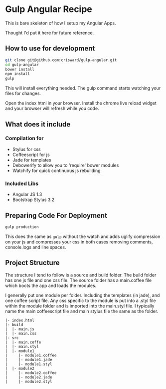 # Gulp Angular Recipe

This is bare skeleton of how I setup my Angular Apps.

Thought I'd put it here for future reference.


## How to use for development

```bash
git clone git@github.com:crisward/gulp-angular.git
cd gulp-angular
bower install
npm install
gulp
```
This will install everything needed. 
The gulp command starts watching your files for changes.

Open the index html in your browser. Install the chrome live reload widget and your 
browser will refresh while you code.

## What does it include

### Compilation for
* Stylus for css
* Coffeescript for js
* Jade for templates
* Debowerify to allow you to 'require' bower modules
* Watchify for quick continuous js rebuilding

### Included Libs

* Angular JS 1.3
* Bootstrap Stylus 3.2

## Preparing Code For Deployment

```bash
gulp production
```
This does the same as `gulp` without the watch and adds uglify compression on your js
and compresses your css in both cases removing comments, console.logs and line spaces.


## Project Structure

The structure I tend to follow is a source and build folder. 
The build folder has one js file and one css file.
The source folder has a main.coffee file which boots the app and loads the modules.

I generally put one module per folder. Including the templates (in jade), and one coffee script file.
Any css specific to the module is put into a .styl file within the module folder and is imported into
the main.styl file. I typically name the main coffeescript file and main stylus file the same as the folder.

```
|- index.html
|- build
|  |- main.js
|  |- main.css
|- src
|  |- main.coffe
|  |- main.styl
|  |- module1
|     |- module1.coffee
|     |- module1.jade
|     |- module1.styl
|  |- module2
|     |- module2.coffee
|     |- module2.jade
|     |- module2.styl

```






